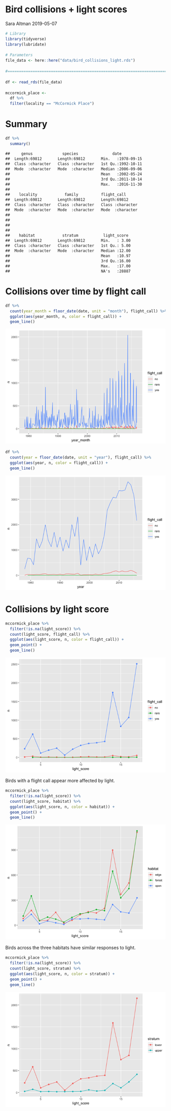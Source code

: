 Bird collisions + light scores
================
Sara Altman
2019-05-07

``` r
# Library
library(tidyverse)
library(lubridate)

# Parameters
file_data <- here::here("data/bird_collisions_light.rds")

#===============================================================================

df <- read_rds(file_data)

mccormick_place <- 
  df %>% 
  filter(locality == "McCormick Place")
```

# Summary

``` r
df %>% 
  summary()
```

    ##     genus             species               date           
    ##  Length:69812       Length:69812       Min.   :1978-09-15  
    ##  Class :character   Class :character   1st Qu.:1992-10-11  
    ##  Mode  :character   Mode  :character   Median :2006-09-06  
    ##                                        Mean   :2002-05-24  
    ##                                        3rd Qu.:2011-10-14  
    ##                                        Max.   :2016-11-30  
    ##                                                            
    ##    locality            family          flight_call       
    ##  Length:69812       Length:69812       Length:69812      
    ##  Class :character   Class :character   Class :character  
    ##  Mode  :character   Mode  :character   Mode  :character  
    ##                                                          
    ##                                                          
    ##                                                          
    ##                                                          
    ##    habitat            stratum           light_score   
    ##  Length:69812       Length:69812       Min.   : 3.00  
    ##  Class :character   Class :character   1st Qu.: 5.00  
    ##  Mode  :character   Mode  :character   Median :12.00  
    ##                                        Mean   :10.97  
    ##                                        3rd Qu.:16.00  
    ##                                        Max.   :17.00  
    ##                                        NA's   :28887

# Collisions over time by flight call

``` r
df %>% 
  count(year_month = floor_date(date, unit = "month"), flight_call) %>% 
  ggplot(aes(year_month, n, color = flight_call)) +
  geom_line()
```

![](bird_collisions_light_files/figure-gfm/unnamed-chunk-3-1.png)<!-- -->

``` r
df %>% 
  count(year = floor_date(date, unit = "year"), flight_call) %>% 
  ggplot(aes(year, n, color = flight_call)) +
  geom_line()
```

![](bird_collisions_light_files/figure-gfm/unnamed-chunk-4-1.png)<!-- -->

# Collisions by light score

``` r
mccormick_place %>% 
  filter(!is.na(light_score)) %>% 
  count(light_score, flight_call) %>% 
  ggplot(aes(light_score, n, color = flight_call)) +
  geom_point() +
  geom_line() 
```

![](bird_collisions_light_files/figure-gfm/unnamed-chunk-5-1.png)<!-- -->

Birds with a flight call appear more affected by light.

``` r
mccormick_place %>% 
  filter(!is.na(light_score)) %>% 
  count(light_score, habitat) %>% 
  ggplot(aes(light_score, n, color = habitat)) +
  geom_point() +
  geom_line() 
```

![](bird_collisions_light_files/figure-gfm/unnamed-chunk-6-1.png)<!-- -->

Birds across the three habitats have similar responses to light.

``` r
mccormick_place %>% 
  filter(!is.na(light_score)) %>% 
  count(light_score, stratum) %>% 
  ggplot(aes(light_score, n, color = stratum)) +
  geom_point() +
  geom_line() 
```

![](bird_collisions_light_files/figure-gfm/unnamed-chunk-7-1.png)<!-- -->
